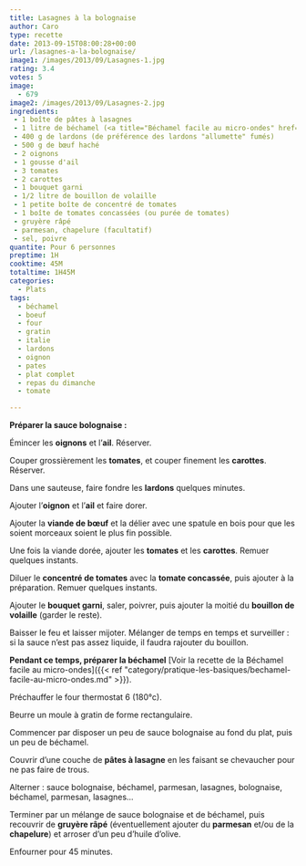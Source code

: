 ```yaml
---
title: Lasagnes à la bolognaise
author: Caro
type: recette
date: 2013-09-15T08:00:28+00:00
url: /lasagnes-a-la-bolognaise/
image1: /images/2013/09/Lasagnes-1.jpg
rating: 3.4
votes: 5
image:
  - 679
image2: /images/2013/09/Lasagnes-2.jpg
ingredients:
 - 1 boîte de pâtes à lasagnes
 - 1 litre de béchamel (<a title="Béchamel facile au micro-ondes" href="http://www.instamiam.fr/bechamel-facile-au-micro-ondes/" target="_blank">voir recette de la béchamel facile</a>)
 - 400 g de lardons (de préférence des lardons "allumette" fumés)
 - 500 g de bœuf haché
 - 2 oignons
 - 1 gousse d'ail
 - 3 tomates
 - 2 carottes
 - 1 bouquet garni
 - 1/2 litre de bouillon de volaille
 - 1 petite boîte de concentré de tomates
 - 1 boîte de tomates concassées (ou purée de tomates)
 - gruyère râpé
 - parmesan, chapelure (facultatif)
 - sel, poivre
quantite: Pour 6 personnes
preptime: 1H
cooktime: 45M
totaltime: 1H45M
categories:
  - Plats
tags:
  - béchamel
  - boeuf
  - four
  - gratin
  - italie
  - lardons
  - oignon
  - pates
  - plat complet
  - repas du dimanche
  - tomate

---
```

**Préparer la sauce bolognaise :**

Émincer les **oignons** et l&rsquo;**ail**. Réserver.

Couper grossièrement les **tomates**, et couper finement les **carottes**. Réserver.

Dans une sauteuse, faire fondre les **lardons** quelques minutes.

Ajouter l&rsquo;**oignon** et l&rsquo;**ail** et faire dorer.

Ajouter la **viande de bœuf** et la délier avec une spatule en bois pour que les soient morceaux soient le plus fin possible.

Une fois la viande dorée, ajouter les **tomates** et les **carottes**. Remuer quelques instants.

Diluer le **concentré de tomates** avec la **tomate concassée**, puis ajouter à la préparation. Remuer quelques instants.

Ajouter le **bouquet garni**, saler, poivrer, puis ajouter la moitié du **bouillon de volaille** (garder le reste).

Baisser le feu et laisser mijoter. Mélanger de temps en temps et surveiller : si la sauce n&rsquo;est pas assez liquide, il faudra rajouter du bouillon.

**Pendant ce temps, préparer la béchamel** [Voir la recette de la Béchamel facile au micro-ondes]({{< ref "category/pratique-les-basiques/bechamel-facile-au-micro-ondes.md" >}}).

Préchauffer le four thermostat 6 (180°c).

Beurre un moule à gratin de forme rectangulaire.

Commencer par disposer un peu de sauce bolognaise au fond du plat, puis un peu de béchamel.

Couvrir d&rsquo;une couche de **pâtes à lasagne** en les faisant se chevaucher pour ne pas faire de trous.

Alterner : sauce bolognaise, béchamel, parmesan, lasagnes, bolognaise, béchamel, parmesan, lasagnes&#8230;

Terminer par un mélange de sauce bolognaise et de béchamel, puis recouvrir de **gruyère râpé** (éventuellement ajouter du **parmesan** et/ou de la **chapelure**) et arroser d&rsquo;un peu d&rsquo;huile d&rsquo;olive.

Enfourner pour 45 minutes.

&nbsp;

&nbsp;
